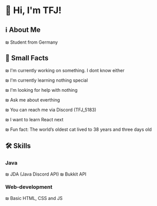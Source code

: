# 👋 Hi, I'm TFJ! 


## ℹ️ About Me
₪ Student from Germany


## 🔰 Small Facts
₪ I'm currently working on something. I dont know either

₪ I'm currently learning nothing special

₪ I'm looking for help with nothing

₪ Ask me about everthing

₪ You can reach me via Discord (TFJ_5183)

₪ I want to learn React next

₪ Fun fact: The world’s oldest cat lived to 38 years and three days old


## 🛠 Skills
### Java
₪ JDA (Java Discord API)
₪ Bukkit API

### Web-development
₪ Basic HTML, CSS and JS 